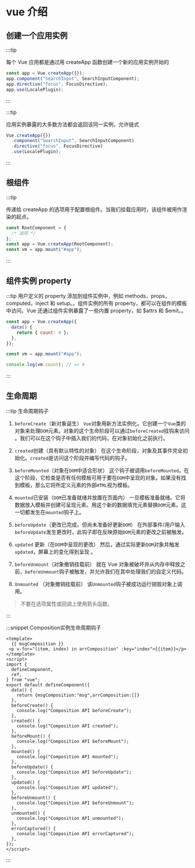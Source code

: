 # vue 介绍

## 创建一个应用实例

:::tip

每个 Vue 应用都是通过用 createApp 函数创建一个新的应用实例开始的

```javascript
const app = Vue.createApp({});
app.component("SearchInput", SearchInputComponent);
app.directive("focus", FocusDirective);
app.use(LocalePlugin);
```

:::

:::tip

应用实例暴露的大多数方法都会返回该同一实例，允许链式

```javascript
Vue.createApp({})
  .component("SearchInput", SearchInputComponent)
  .directive("focus", FocusDirective)
  .use(LocalePlugin);
```

:::

## 根组件

:::tip

传递给 createApp 的选项用于配置根组件。当我们挂载应用时，该组件被用作渲染的起点。

```javascript
const RootComponent = {
  /* 选项 */
};
const app = Vue.createApp(RootComponent);
const vm = app.mount("#app");
```

:::

## 组件实例 property

:::tip
用户定义的 property 添加到组件实例中，例如 methods，props，computed，inject 和 setup。。组件实例的所有 property，都可以在组件的模板中访问。Vue 还通过组件实例暴露了一些内置 property，如 $attrs 和 $emit。。

```javascript
const app = Vue.createApp({
  data() {
    return { count: 4 };
  },
});

const vm = app.mount("#app");

console.log(vm.count); // => 4
```

:::

## 生命周期

:::tip 生命周期钩子

1. `beforeCreate`（新对象诞生）
   `Vue`对象用新方法实例化。它创建一个`Vue`类的对象来处理`DOM`元素。对象的这个生命阶段可以通过`beforeCreated`挂钩来访问 。我们可以在这个钩子中插入我们的代码，在对象初始化之前执行。

2. `created`创建（具有默认特性的对象）
   在这个生命阶段，对象及其事件完全初始化。`created`是访问这个阶段并编写代码的钩子。

3. `beforeMounted`（对象在`DOM`中适合形状）
   这个钩子被调用`beforeMounted`。在这个阶段，它检查是否有任何模板可用于要在`DOM`中呈现的对象。如果没有找到模板，那么它将所定义元素的外部`HTML`视为模板。

4. `mounted`已安装（`DOM`已准备就绪并放置在页面内）
   一旦模板准备就绪。它将数据放入模板并创建可呈现元素。用这个新的数据填充元素替换`DOM`元素。这一切都发生在`mounted`钩子上。

5. `beforeUpdate`（更改已完成，但尚未准备好更新`DOM`）
   在外部事件/用户输入`beforeUpdate`发生更改时，此钩子即在反映原始`DOM`元素的更改之前被触发。

6. `updated` 更新（在`DOM`中呈现的更改）
   然后，通过实际更新`DOM`对象并触发`updated`，屏幕上的变化得到呈现 。

7. `beforeUnmount`（对象撤销挂载前）
   就在 Vue 对象被破坏并从内存中释放之前，`beforeUnmount`钩子被触发，并允许我们在其中处理我们的自定义代码。

8. `Unmounted` （对象撤销挂载前）
   该`Unmounted`钩子被成功运行销毁对象上调用。

> 不要在选项属性或回调上使用箭头函数。

:::

:::snippet Composition实例生命周期钩子

```vue
<template>
  {{ msgComposition }}
 <p v-for="(item, index) in arrComposition" :key="index">{{item}}</p>
</template>
<script>
import {
  defineComponent,
  ref,
} from "vue";
export default defineComponent({
  data() {
    return {msgComposition:"msg",arrComposition:[]}
  },
  beforeCreate() {
    console.log("Composition API beforeCreate");
  },
  created() {
    console.log("Composition API created");
  },
  beforeMount() {
    console.log("Composition API beforeMount");
  },
  mounted() {
    console.log("Composition API mounted");
  },
  beforeUpdate() {
    console.log("Composition API beforeUpdate");
  },
  updated() {
    console.log("Composition API updated");
  },
  beforeUnmount() {
    console.log("Composition API beforeUnmount");
  },
  unmounted() {
    console.log("Composition API unmounted");
  },
  errorCaptured() {
    console.log("Composition API errorCaptured");
  },
});
</script>
```

:::
